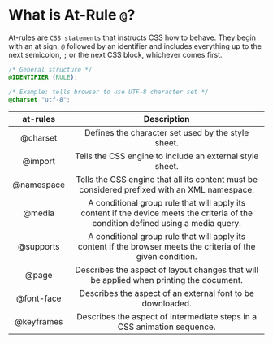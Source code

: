 # What is At-Rule `@`?

At-rules are `CSS statements` that instructs CSS how to behave. They begin with an at sign, `@` followed by an identifier and includes everything up to the next semicolon, `;` or the next CSS block, whichever comes first.

```css
/* General structure */
@IDENTIFIER (RULE);

/* Example: tells browser to use UTF-8 character set */
@charset "utf-8";
```

|  at-rules  |                                                             Description                                                             |
|:----------:|:-----------------------------------------------------------------------------------------------------------------------------------:|
| @charset   | Defines the character set used by the style sheet.                                                                                  |
| @import    | Tells the CSS engine to include an external style sheet.                                                                            |
| @namespace | Tells the CSS engine that all its content must be considered prefixed with an XML namespace.                                        |
| @media     | A conditional group rule that will apply its content if the device meets the criteria of the condition defined using a media query. |
| @supports  | A conditional group rule that will apply its content if the browser meets the criteria of the given condition.                      |
| @page      | Describes the aspect of layout changes that will be applied when printing the document.                                             |
| @font-face | Describes the aspect of an external font to be downloaded.                                                                          |
| @keyframes | Describes the aspect of intermediate steps in a CSS animation sequence.                                                             |